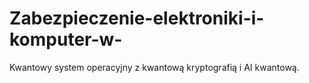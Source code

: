 # Zabezpieczenie-elektroniki-i-komputer-w-
Kwantowy system operacyjny z kwantową kryptografią i AI kwantową. 
